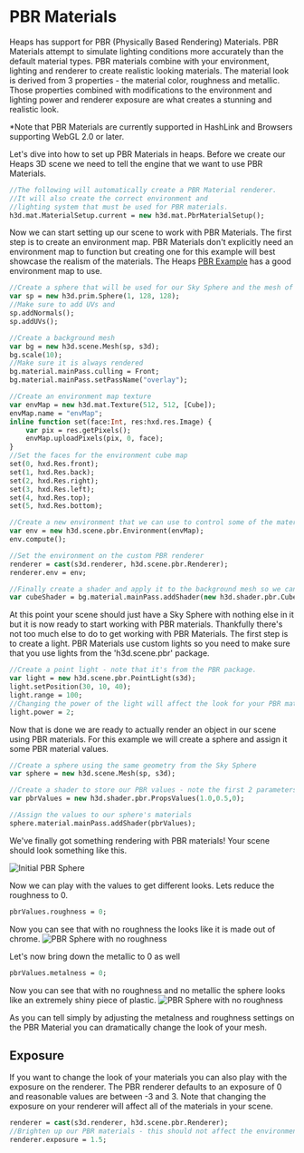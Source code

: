 # PBR Materials

Heaps has support for PBR (Physically Based Rendering) Materials. PBR Materials attempt to simulate lighting conditions more accurately than the default material types. PBR materials combine with your environment, lighting and renderer to create realistic looking materials. The material look is derived from 3 properties - the material color, roughness and metallic. Those properties combined with modifications to the environment and lighting power and renderer exposure are what creates a stunning and realistic look.

*Note that PBR Materials are currently supported in HashLink and Browsers supporting WebGL 2.0 or later.

Let's dive into how to set up PBR Materials in heaps. Before we create our Heaps 3D scene we need to tell the engine that we want to use PBR Materials.

```haxe
//The following will automatically create a PBR Material renderer. 
//It will also create the correct environment and 
//lighting system that must be used for PBR materials.
h3d.mat.MaterialSetup.current = new h3d.mat.PbrMaterialSetup();
```

Now we can start setting up our scene to work with PBR Materials. The first step is to create an environment map. PBR Materials don't explicitly need an 
environment map to function but creating one for this example will best showcase the realism of the materials.  The Heaps [PBR Example](samples/pbr.html) has a good environment map to use.

```haxe
//Create a sphere that will be used for our Sky Sphere and the mesh of our PBR materials
var sp = new h3d.prim.Sphere(1, 128, 128);
//Make sure to add UVs and 
sp.addNormals();
sp.addUVs();

//Create a background mesh 
var bg = new h3d.scene.Mesh(sp, s3d);
bg.scale(10);
//Make sure it is always rendered
bg.material.mainPass.culling = Front;
bg.material.mainPass.setPassName("overlay");

//Create an environment map texture
var envMap = new h3d.mat.Texture(512, 512, [Cube]);		
envMap.name = "envMap";
inline function set(face:Int, res:hxd.res.Image) {
    var pix = res.getPixels();
    envMap.uploadPixels(pix, 0, face);
}
//Set the faces for the environment cube map
set(0, hxd.Res.front);
set(1, hxd.Res.back);
set(2, hxd.Res.right);
set(3, hxd.Res.left);
set(4, hxd.Res.top);
set(5, hxd.Res.bottom);

//Create a new environment that we can use to control some of the material behavior
var env = new h3d.scene.pbr.Environment(envMap);
env.compute();

//Set the environment on the custom PBR renderer
renderer = cast(s3d.renderer, h3d.scene.pbr.Renderer);
renderer.env = env;

//Finally create a shader and apply it to the background mesh so we can actually render our environment on screen.   
var cubeShader = bg.material.mainPass.addShader(new h3d.shader.pbr.CubeLod(env.env));
```

At this point your scene should just have a Sky Sphere with nothing else in it but it is now ready to start working with PBR materials. Thankfully there's not too much else to do to get working with PBR Materials. The first step is to create a light.  PBR Materials use custom lights so you need to make sure that you use lights from the 'h3d.scene.pbr' package.

```haxe
//Create a point light - note that it's from the PBR package.
var light = new h3d.scene.pbr.PointLight(s3d);
light.setPosition(30, 10, 40);
light.range = 100; 
//Changing the power of the light will affect the look for your PBR materials.
light.power = 2;
```

Now that is done we are ready to actually render an object in our scene using PBR materials. For this example we will create a sphere and assign it some PBR material values.

```haxe
//Create a sphere using the same geometry from the Sky Sphere
var sphere = new h3d.scene.Mesh(sp, s3d);

//Create a shader to store our PBR values - note the first 2 parameters are 'metalness' and 'roughness'
var pbrValues = new h3d.shader.pbr.PropsValues(1.0,0.5,0);

//Assign the values to our sphere's materials
sphere.material.mainPass.addShader(pbrValues);
```

We've finally got something rendering with PBR materials! Your scene should look something like this.

![Initial PBR Sphere](img/h3d/pbr_1.jpg)

Now we can play with the values to get different looks. Lets reduce the roughness to 0.

```haxe
pbrValues.roughness = 0;
```

Now you can see that with no roughness the looks like it is made out of chrome.
![PBR Sphere with no roughness](img/h3d/pbr_norough.jpg)

Let's now bring down the metallic to 0 as well
```haxe
pbrValues.metalness = 0;
```

Now you can see that with no roughness and no metallic the sphere looks like an extremely shiny piece of plastic.
![PBR Sphere with no roughness](img/h3d/pbr_norough_nometal.jpg)

As you can tell simply by adjusting the metalness and roughness settings on the PBR Material you can dramatically change the look of your mesh.

## Exposure

If you want to change the look of your materials you can also play with the exposure on the renderer.  The PBR renderer defaults to an exposure of 0 and reasonable values are between -3 and 3. Note that changing the exposure on your renderer will affect all of the materials in your scene.

```haxe
renderer = cast(s3d.renderer, h3d.scene.pbr.Renderer);
//Brighten up our PBR materials - this should not affect the environment
renderer.exposure = 1.5; 
```





